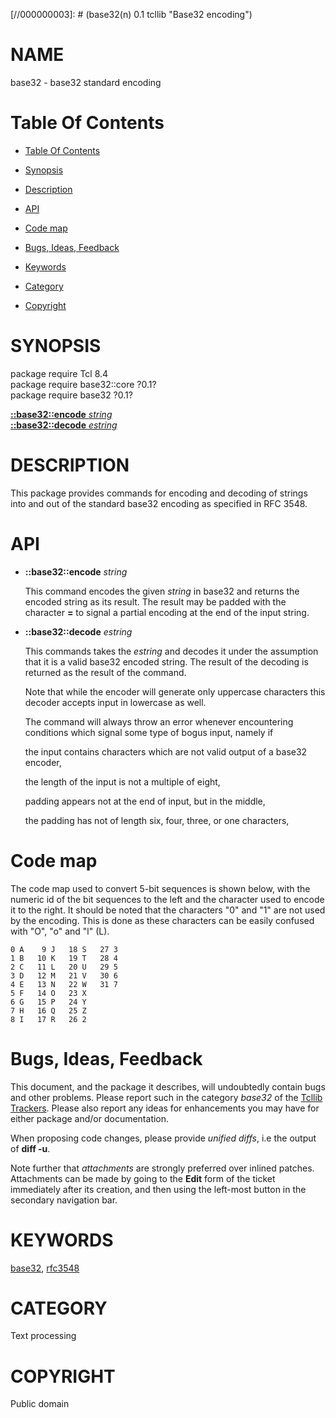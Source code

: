
[//000000001]: # (base32 - Base32 encoding)
[//000000002]: # (Generated from file 'base32.man' by tcllib/doctools with format 'markdown')
[//000000003]: # (base32(n) 0.1 tcllib "Base32 encoding")

# NAME

base32 - base32 standard encoding

# <a name='toc'></a>Table Of Contents

  -  [Table Of Contents](#toc)

  -  [Synopsis](#synopsis)

  -  [Description](#section1)

  -  [API](#section2)

  -  [Code map](#section3)

  -  [Bugs, Ideas, Feedback](#section4)

  -  [Keywords](#keywords)

  -  [Category](#category)

  -  [Copyright](#copyright)

# <a name='synopsis'></a>SYNOPSIS

package require Tcl 8.4  
package require base32::core ?0.1?  
package require base32 ?0.1?  

[__::base32::encode__ *string*](#1)  
[__::base32::decode__ *estring*](#2)  

# <a name='description'></a>DESCRIPTION

This package provides commands for encoding and decoding of strings into and out
of the standard base32 encoding as specified in RFC 3548.

# <a name='section2'></a>API

  - <a name='1'></a>__::base32::encode__ *string*

    This command encodes the given *string* in base32 and returns the encoded
    string as its result. The result may be padded with the character __=__ to
    signal a partial encoding at the end of the input string.

  - <a name='2'></a>__::base32::decode__ *estring*

    This commands takes the *estring* and decodes it under the assumption that
    it is a valid base32 encoded string. The result of the decoding is returned
    as the result of the command.

    Note that while the encoder will generate only uppercase characters this
    decoder accepts input in lowercase as well.

    The command will always throw an error whenever encountering conditions
    which signal some type of bogus input, namely if

    the input contains characters which are not valid output of a base32
    encoder,

    the length of the input is not a multiple of eight,

    padding appears not at the end of input, but in the middle,

    the padding has not of length six, four, three, or one characters,

# <a name='section3'></a>Code map

The code map used to convert 5-bit sequences is shown below, with the numeric id
of the bit sequences to the left and the character used to encode it to the
right. It should be noted that the characters "0" and "1" are not used by the
encoding. This is done as these characters can be easily confused with "O", "o"
and "l" (L).

    0 A    9 J   18 S   27 3
    1 B   10 K   19 T   28 4
    2 C   11 L   20 U   29 5
    3 D   12 M   21 V   30 6
    4 E   13 N   22 W   31 7
    5 F   14 O   23 X
    6 G   15 P   24 Y
    7 H   16 Q   25 Z
    8 I   17 R   26 2

# <a name='section4'></a>Bugs, Ideas, Feedback

This document, and the package it describes, will undoubtedly contain bugs and
other problems. Please report such in the category *base32* of the [Tcllib
Trackers](http://core.tcl.tk/tcllib/reportlist). Please also report any ideas
for enhancements you may have for either package and/or documentation.

When proposing code changes, please provide *unified diffs*, i.e the output of
__diff -u__.

Note further that *attachments* are strongly preferred over inlined patches.
Attachments can be made by going to the __Edit__ form of the ticket immediately
after its creation, and then using the left-most button in the secondary
navigation bar.

# <a name='keywords'></a>KEYWORDS

[base32](../../../../index.md#base32), [rfc3548](../../../../index.md#rfc3548)

# <a name='category'></a>CATEGORY

Text processing

# <a name='copyright'></a>COPYRIGHT

Public domain
